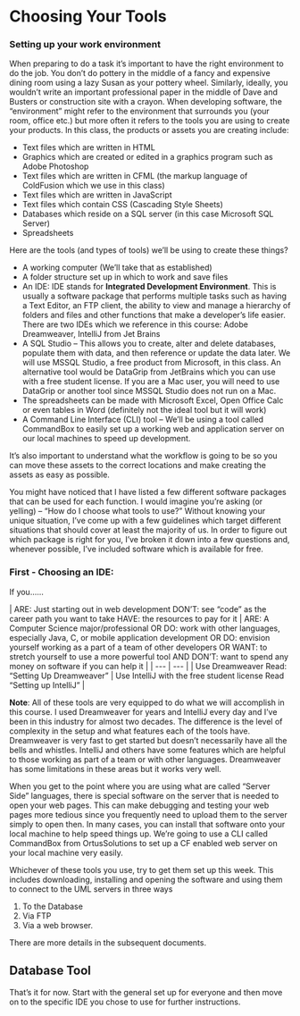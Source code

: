 # Choosing Your Tools

### Setting up your work environment

When preparing to do a task it’s important to have the right environment to do the job. You don’t do pottery in the middle of a fancy and expensive dining room using a lazy Susan as your pottery wheel. Similarly, ideally, you wouldn’t write an important professional paper in the middle of Dave and Busters or construction site with a crayon. When developing software, the “environment” might refer to the environment that surrounds you (your room, office etc.) but more often it refers to the tools you are using to create your products. In this class, the products or assets you are creating include:

* Text files which are written in HTML
* Graphics which are created or edited in a graphics program such as Adobe Photoshop
* Text files which are written in CFML (the markup language of ColdFusion which we use in this class)
* Text files which are written in JavaScript
* Text files which contain CSS (Cascading Style Sheets)
* Databases which reside on a SQL server (in this case Microsoft SQL Server)
* Spreadsheets

Here are the tools (and types of tools) we’ll be using to create these things?

* A working computer (We’ll take that as established)
* A folder structure set up in which to work and save files
* An IDE: IDE stands for **Integrated Development Environment**. This is usually a software package that performs multiple tasks such as having a Text Editor, an FTP client, the ability to view and manage a hierarchy of folders and files and other functions that make a developer’s life easier. There are two IDEs which we reference in this course: Adobe Dreamweaver, IntelliJ from Jet Brains
* A SQL Studio – This allows you to create, alter and delete databases, populate them with data, and then reference or update the data later. We will use MSSQL Studio, a free product from Microsoft, in this class. An alternative tool would be DataGrip from JetBrains which you can use with a free student license. If you are a Mac user, you will need to use DataGrip or another tool since MSSQL Studio does not run on a Mac.
* The spreadsheets can be made with Microsoft Excel, Open Office Calc or even tables in Word (definitely not the ideal tool but it will work)
* A Command Line Interface (CLI) tool – We’ll be using a tool called CommandBox to easily set up a working web and application server on our local machines to speed up development.

It’s also important to understand what the workflow is going to be so you can move these assets to the correct locations and make creating the assets as easy as possible.

You might have noticed that I have listed a few different software packages that can be used for each function. I would imagine you’re asking (or yelling) – “How do I choose what tools to use?” Without knowing your unique situation, I’ve come up with a few guidelines which target different situations that should cover at least the majority of us. In order to figure out which package is right for you, I’ve broken it down into a few questions and, whenever possible, I’ve included software which is available for free.

### First - Choosing an IDE:

If you......

\| ARE: Just starting out in web development DON’T: see “code” as the career path you want to take HAVE: the resources to pay for it | ARE: A Computer Science major/professional OR DO: work with other languages, especially Java, C, or mobile application development OR DO: envision yourself working as a part of a team of other developers OR WANT: to stretch yourself to use a more powerful tool AND DON’T: want to spend any money on software if you can help it | | --- | --- | | Use Dreamweaver   Read: “Setting Up Dreamweaver” | Use IntelliJ with the free student license   Read “Setting up IntelliJ” |

**Note**: All of these tools are very equipped to do what we will accomplish in this course. I used Dreamweaver for years and IntelliJ every day and I’ve been in this industry for almost two decades. The difference is the level of complexity in the setup and what features each of the tools have. Dreamweaver is very fast to get started but doesn’t necessarily have all the bells and whistles. IntelliJ and others have some features which are helpful to those working as part of a team or with other languages. Dreamweaver has some limitations in these areas but it works very well.

When you get to the point where you are using what are called “Server Side” languages, there is special software on the server that is needed to open your web pages. This can make debugging and testing your web pages more tedious since you frequently need to upload them to the server simply to open then. In many cases, you can install that software onto your local machine to help speed things up. We’re going to use a CLI called CommandBox from OrtusSolutions to set up a CF enabled web server on your local machine very easily.

Whichever of these tools you use, try to get them set up this week. This includes downloading, installing and opening the software and using them to connect to the UML servers in three ways

1. To the Database
2. Via FTP
3. Via a web browser.

There are more details in the subsequent documents.

## Database Tool

That’s it for now. Start with the general set up for everyone and then move on to the specific IDE you chose to use for further instructions.
